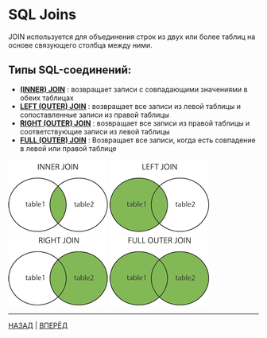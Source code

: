 # SQL Joins

JOIN используется для объединения строк из двух или более таблиц на основе связующего столбца между ними.

## Типы SQL-соединений:

-   [**(INNER) JOIN**](/SQL_Tutorial/SQL_INNER_JOIN.md) : возвращает записи с совпадающими значениями в обеих таблицах
-   [**LEFT (OUTER) JOIN**](/SQL_Tutorial/SQL_LEFT_JOIN.md) : возвращает все записи из левой таблицы и сопоставленные записи из правой таблицы
-   [**RIGHT (OUTER) JOIN**](/SQL_Tutorial/SQL_RIGHT_JOIN.md) : возвращает все записи из правой таблицы и соответствующие записи из левой таблицы
-   [**FULL (OUTER) JOIN**](/SQL_Tutorial/SQL_FULL_JOIN.md) : Возвращает все записи, когда есть совпадение в левой или правой таблице

[![INNER JOIN](/Images/img_innerjoin.gif)](/SQL_Tutorial/SQL_INNER_JOIN.md) [![LEFT JOIN](/Images/img_leftjoin.gif)](/SQL_Tutorial/SQL_LEFT_JOIN.md) [![RIGHT JOIN](/Images/img_rightjoin.gif)](/SQL_Tutorial/SQL_RIGHT_JOIN.md) [![FULL OUTER JOIN](/Images/img_fulljoin.gif)](/SQL_Tutorial/SQL_FULL_JOIN.md)

---

[НАЗАД](/SQL_Tutorial/SQL_Aliases.md)  | [ВПЕРЁД](/SQL_Tutorial/SQL_INNER_JOIN.md)


